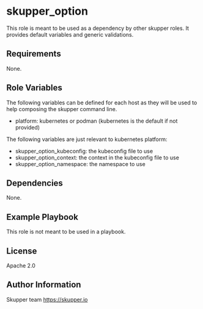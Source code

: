 skupper_option
=========

This role is meant to be used as a dependency by other skupper roles.
It provides default variables and generic validations.

Requirements
------------

None.

Role Variables
--------------

The following variables can be defined for each host as they will be used to help
composing the skupper command line.

* platform: kubernetes or podman (kubernetes is the default if not provided)

The following variables are just relevant to kubernetes platform:

* skupper_option_kubeconfig: the kubeconfig file to use
* skupper_option_context: the context in the kubeconfig file to use
* skupper_option_namespace: the namespace to use

Dependencies
------------

None.

Example Playbook
----------------

This role is not meant to be used in a playbook.

License
-------

Apache 2.0

Author Information
------------------

Skupper team
https://skupper.io